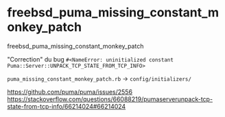 # freebsd_puma_missing_constant_monkey_patch
freebsd_puma_missing_constant_monkey_patch

"Correction" du bug `#<NameError: uninitialized constant Puma::Server::UNPACK_TCP_STATE_FROM_TCP_INFO>`

`puma_missing_constant_monkey_patch.rb` -> `config/initializers/`

https://github.com/puma/puma/issues/2556
https://stackoverflow.com/questions/66088219/pumaserverunpack-tcp-state-from-tcp-info/66214024#66214024


